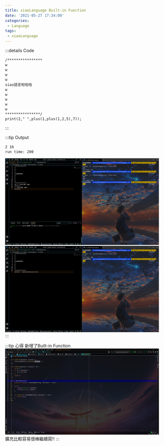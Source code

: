 ```yaml
---
title: xiaoLanguage Built-in Function
date: '2021-05-27 17:34:00'
categories:
 - Language
tags:
 - xiaoLanguage
---
```



:::details Code
```
/****************
w
w
w
w
xiao語言啦哈哈
w
w
w
w
w
****************/
print(2," ",plus(1,plus(1,2,5),7));
```
:::

:::tip Output
```
2 16
run time: 200
```
![就是圖片別懷疑](./image/code-18.png)
![就是圖片別懷疑](./image/code-16.png)
:::

:::tip 心得
新增了Built-in Function <br>
![就是圖片別懷疑](./image/code-17.png)
擴充比較容易很棒繼續寫!!
:::